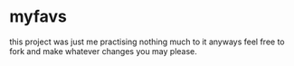 # myfavs
this project was just me practising nothing much to it anyways feel free to fork and make whatever changes you may please.
